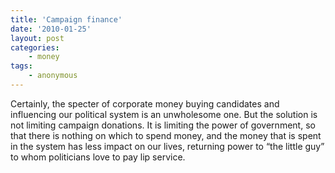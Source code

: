 ```yaml
---
title: 'Campaign finance'
date: '2010-01-25'
layout: post
categories:
    - money
tags:
    - anonymous
---
```


Certainly, the specter of corporate money buying candidates and influencing our political system is an unwholesome one. But the solution is not limiting campaign donations. It is limiting the power of government, so that there is nothing on which to spend money, and the money that is spent in the system has less impact on our lives, returning power to “the little guy” to whom politicians love to pay lip service.
